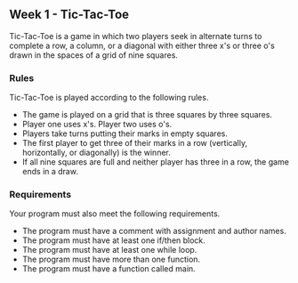 ## Week 1 - Tic-Tac-Toe

Tic-Tac-Toe is a game in which two players seek in alternate turns to complete a row, a column, or a diagonal with either three x's or three o's drawn in the spaces of a grid of nine squares.

### Rules

Tic-Tac-Toe is played according to the following rules.

- The game is played on a grid that is three squares by three squares.
- Player one uses x's. Player two uses o's.
- Players take turns putting their marks in empty squares.
- The first player to get three of their marks in a row (vertically, horizontally, or diagonally) is the winner.
- If all nine squares are full and neither player has three in a row, the game ends in a draw.

### Requirements

Your program must also meet the following requirements.

- The program must have a comment with assignment and author names.
- The program must have at least one if/then block.
- The program must have at least one while loop.
- The program must have more than one function.
- The program must have a function called main.
